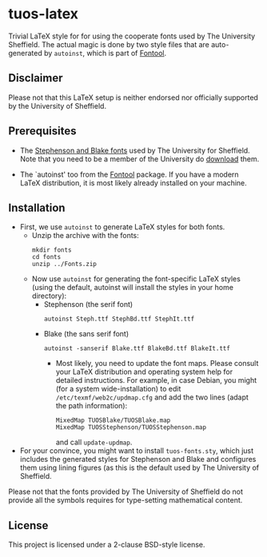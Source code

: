 # tuos-latex
Trivial LaTeX style for for using the cooperate fonts used by The
University Sheffield. The actual magic is done by two style files that
are auto-generated by `autoinst`, which is part of
[Fontool](https://www.ctan.org/tex-archive/fonts/utilities/fontools/).

## Disclaimer
Please not that this LaTeX setup is neither endorsed nor officially
supported by the University of Sheffield.

## Prerequisites 

* The
  [Stephenson and Blake fonts](https://www.shef.ac.uk/marketing/help-yourself/visual-identity/core-elements/fonts/blake-stephenson)
  used by The University for Sheffield. Note that you need to be a
  member of the University do
  [download](https://www.shef.ac.uk/marketing/help-yourself/visual-identity/downloads/fonts/download-stephenson-blake)
  them.

* The `autoinst' too from the
  [Fontool](https://www.ctan.org/tex-archive/fonts/utilities/fontools/)
  package. If you have a modern LaTeX distribution, it is most likely
  already installed on your machine. 


## Installation 
* First, we use `autoinst` to generate LaTeX styles
  for both fonts.
  * Unzip the archive with the fonts:
    ```
    mkdir fonts
    cd fonts 
    unzip ../Fonts.zip 
    ```
  * Now use `autoinst` for generating the font-specific LaTeX
    styles (using the default, autoinst will install the styles
    in your home directory):
    * Stephenson (the serif font) 
      ```
      autoinst Steph.ttf StephBd.ttf StephIt.ttf
      ```
    * Blake (the sans serif font) 
      ```
      autoinst -sanserif Blake.ttf BlakeBd.ttf BlakeIt.ttf 
      ```
      * Most likely, you need to update the font maps. Please consult
        your LaTeX distribution and operating system help for detailed
        instructions. For example, in case Debian, you might (for a
        system wide-installation) to edit
        `/etc/texmf/web2c/updmap.cfg` and add the two lines (adapt the
        path information):
        ```
        MixedMap TUOSBlake/TUOSBlake.map
        MixedMap TUOSStephenson/TUOSStephenson.map
        ```
        and call `update-updmap`.
* For your convince, you might want to install `tuos-fonts.sty`, which
  just includes the generated styles for Stephenson and Blake and
  configures them using lining figures (as this is the default used by
  The University of Sheffield.

Please not that the fonts provided by The University of Sheffield do
not provide all the symbols requires for type-setting mathematical
content.

## License
This project is licensed under a 2-clause BSD-style license.

